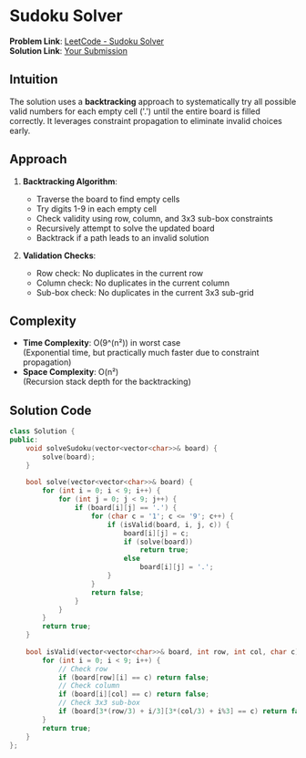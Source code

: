 # Sudoku Solver

**Problem Link**: [LeetCode - Sudoku Solver](https://leetcode.com/problems/sudoku-solver/)  
**Solution Link**: [Your Submission](https://leetcode.com/problems/sudoku-solver/submissions/1624352655)

## Intuition
The solution uses a **backtracking** approach to systematically try all possible valid numbers for each empty cell ('.') until the entire board is filled correctly. It leverages constraint propagation to eliminate invalid choices early.

## Approach
1. **Backtracking Algorithm**:
   - Traverse the board to find empty cells
   - Try digits 1-9 in each empty cell
   - Check validity using row, column, and 3x3 sub-box constraints
   - Recursively attempt to solve the updated board
   - Backtrack if a path leads to an invalid solution

2. **Validation Checks**:
   - Row check: No duplicates in the current row
   - Column check: No duplicates in the current column
   - Sub-box check: No duplicates in the current 3x3 sub-grid

## Complexity
- **Time Complexity**: O(9^(n²)) in worst case  
  (Exponential time, but practically much faster due to constraint propagation)
- **Space Complexity**: O(n²)  
  (Recursion stack depth for the backtracking)

## Solution Code
```cpp
class Solution {
public:
    void solveSudoku(vector<vector<char>>& board) {
        solve(board);
    }
    
    bool solve(vector<vector<char>>& board) {
        for (int i = 0; i < 9; i++) {
            for (int j = 0; j < 9; j++) {
                if (board[i][j] == '.') {
                    for (char c = '1'; c <= '9'; c++) {
                        if (isValid(board, i, j, c)) {
                            board[i][j] = c;
                            if (solve(board)) 
                                return true;
                            else 
                                board[i][j] = '.';
                        }
                    }
                    return false;
                }
            }
        }
        return true;
    }
    
    bool isValid(vector<vector<char>>& board, int row, int col, char c) {
        for (int i = 0; i < 9; i++) {
            // Check row
            if (board[row][i] == c) return false;
            // Check column
            if (board[i][col] == c) return false;
            // Check 3x3 sub-box
            if (board[3*(row/3) + i/3][3*(col/3) + i%3] == c) return false;
        }
        return true;
    }
};
